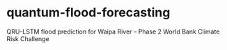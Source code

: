 # quantum-flood-forecasting
 QRU-LSTM flood prediction for Waipa River – Phase 2 World Bank Climate Risk Challenge
